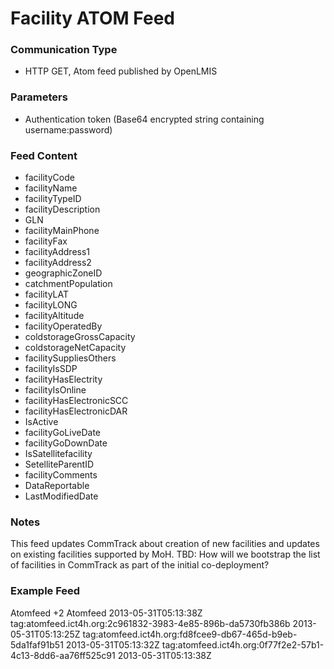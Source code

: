 # Facility ATOM Feed

### Communication Type

- HTTP GET, Atom feed published by OpenLMIS

### Parameters

- Authentication token (Base64 encrypted string containing username:password)

### Feed Content

- facilityCode
- facilityName
- facilityTypeID
- facilityDescription
- GLN
- facilityMainPhone
- facilityFax
- facilityAddress1
- facilityAddress2
- geographicZoneID
- catchmentPopulation
- facilityLAT
- facilityLONG
- facilityAltitude
- facilityOperatedBy
- coldstorageGrossCapacity
- coldstorageNetCapacity
- facilitySuppliesOthers
- facilityIsSDP
- facilityHasElectrity
- facilityIsOnline
- facilityHasElectronicSCC
- facilityHasElectronicDAR
- IsActive
- facilityGoLiveDate
- facilityGoDownDate
- IsSatellitefacility
- SetelliteParentID
- facilityComments
- DataReportable
- LastModifiedDate

### Notes

This feed updates CommTrack about creation of new facilities and updates on existing facilities supported by MoH.
TBD: How will we bootstrap the list of facilities in CommTrack as part of the initial co-deployment?  

### Example Feed

<?xml version="1.0" encoding="UTF-8"?>

<feed xmlns="http://www.w3.org/2005/Atom">
  <title>Event feed</title>
  <link rel="self" type="application/atom+xml" href="XXXX" />
  <link rel="via" type="application/atom+xml" href="XXXX" />
  <link rel="prev-archive" type="application/atom+xml" href="XXXXX" />
  <author>
    <name>Atomfeed</name>
  </author>
  <id>+2</id>
  <generator uri="https://github.com/ICT4H/atomfeed">Atomfeed</generator>
  <updated>2013-05-31T05:13:38Z</updated>
  <entry>
    <title>Facility</title>
    <category />
    <id>tag:atomfeed.ict4h.org:2c961832-3983-4e85-896b-da5730fb386b</id>
    <updated>2013-05-31T05:13:25Z</updated>
    <content type="application/vnd.atomfeed+xml"><![CDATA[{"id":5,"code":"FCcode20130531-104312","name":"FCname20130531-104312","typeId":2,"description":"Testing description","mainPhone":"9711231305","fax":"9711231305","address1":"Address1","address2":"Address2","geographicZoneID":4,"catchmentPopulation":500000,"latitude":-555.5555,"longitude":444.4444,"altitude":4545.4545,"operatedBy":"MoH","coldStorageGrossCapacity":3434.3434,"coldStorageNetCapacity":3535.3535,"suppliesOthers":true,"hasElectricity":true,"hasElectronicSCC":true,"hasElectronicDAR":true,"active":true,"goLiveDate":1369420200000,"goDownDate":1369506600000,"satelliteFacility":false,"satelliteParentID":null,"comments":"Comments","doNotDisplay":false,"modifiedDate":1369977205038,"online":true,"sdp":true,"gln":"Testing Gln"}]]></content>
  </entry>
  <entry>
    <title>Facility</title>
    <category />
    <id>tag:atomfeed.ict4h.org:fd8fcee9-db67-465d-b9eb-5da1faf91b51</id>
    <updated>2013-05-31T05:13:32Z</updated>
    <content type="application/vnd.atomfeed+xml"><![CDATA[{"id":5,"code":"FCcode20130531-104312","name":"FCname20130531-104312","typeId":2,"description":"Testing description","mainPhone":"9711231305","fax":"9711231305","address1":"Address1","address2":"Address2","geographicZoneID":4,"catchmentPopulation":500000,"latitude":-555.5555,"longitude":444.4444,"altitude":4545.4545,"operatedBy":"MoH","coldStorageGrossCapacity":3434.3434,"coldStorageNetCapacity":3535.3535,"suppliesOthers":true,"hasElectricity":true,"hasElectronicSCC":true,"hasElectronicDAR":true,"active":false,"goLiveDate":1369420200000,"goDownDate":1369506600000,"satelliteFacility":false,"satelliteParentID":null,"comments":"Comments","doNotDisplay":false,"modifiedDate":1369977212205,"online":true,"sdp":true,"gln":"Testing Gln"}]]></content>
  </entry>
  <entry>
    <title>Facility</title>
    <category />
    <id>tag:atomfeed.ict4h.org:0f77f2e2-57b1-4c13-8dd6-aa76ff525c91</id>
    <updated>2013-05-31T05:13:38Z</updated>
    <content type="application/vnd.atomfeed+xml"><![CDATA[{"id":5,"code":"FCcode20130531-104312","name":"FCname20130531-104312","typeId":2,"description":"Testing description","mainPhone":"9711231305","fax":"9711231305","address1":"Address1","address2":"Address2","geographicZoneID":4,"catchmentPopulation":500000,"latitude":-555.5555,"longitude":444.4444,"altitude":4545.4545,"operatedBy":"MoH","coldStorageGrossCapacity":3434.3434,"coldStorageNetCapacity":3535.3535,"suppliesOthers":true,"hasElectricity":true,"hasElectronicSCC":true,"hasElectronicDAR":true,"active":true,"goLiveDate":1369420200000,"goDownDate":1369506600000,"satelliteFacility":false,"satelliteParentID":null,"comments":"Comments","doNotDisplay":false,"modifiedDate":1369977218399,"online":true,"sdp":true,"gln":"Testing Gln"}]]></content>
  </entry>
</feed>

